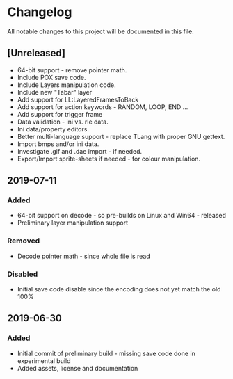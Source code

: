 # Changelog
All notable changes to this project will be documented in this file.

## [Unreleased]
- 64-bit support - remove pointer math.
- Include POX save code.
- Include Layers manipulation code.
- Include new "Tabar" layer
- Add support for LL:LayeredFramesToBack
- Add support for action keywords - RANDOM, LOOP, END ...
- Add support for trigger frame
- Data validation - ini vs. rle data.
- Ini data/property editors.
- Better multi-language support - replace TLang with proper GNU gettext.
- Import bmps and/or ini data.
- Investigate .gif and .dae import - if needed.
- Export/Import sprite-sheets if needed - for colour manipulation.

## 2019-07-11
### Added
- 64-bit support on decode - so pre-builds on Linux and Win64 - released
- Preliminary layer manipulation support
### Removed
- Decode pointer math - since whole file is read
### Disabled
- Initial save code disable since the encoding does not yet match the old 100%

## 2019-06-30
### Added
- Initial commit of preliminary build - missing save code done in experimental build
- Added assets, license and documentation